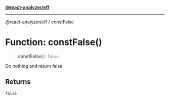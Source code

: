 [**@react-analyzer/eff**](../README.md)

***

[@react-analyzer/eff](../README.md) / constFalse

# Function: constFalse()

> **constFalse**(): `false`

Do nothing and return false

## Returns

`false`
